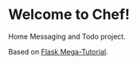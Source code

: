 # Welcome to Chef!

Home Messaging and Todo project.

Based on [Flask Mega-Tutorial](https://blog.miguelgrinberg.com/post/the-flask-mega-tutorial-part-i-hello-world). 

